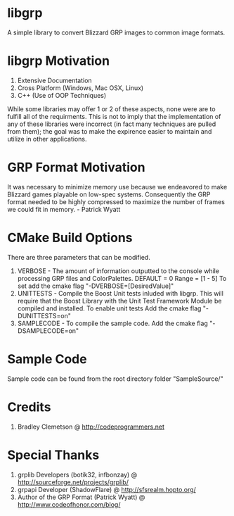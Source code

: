 libgrp
======

A simple library to convert Blizzard GRP images to common image formats.
 
libgrp Motivation
================
1. Extensive Documentation
2. Cross Platform (Windows, Mac OSX, Linux)
3. C++ (Use of OOP Techniques)

While some libraries may offer 1 or 2 of these
aspects, none were are to fulfill all of the requirments. This is
not to imply that the implementation of any of these libraries were
incorrect (in fact many techniques are pulled from them); the goal
was to make the expirence easier to maintain and utilize in other applications.

GRP Format Motivation
=====================
It was necessary to minimize memory use because we endeavored to make Blizzard games
playable on low-spec systems. Consequently the GRP format needed to be highly compressed 
to maximize the number of frames we could fit in memory. - Patrick Wyatt 

CMake Build Options
===================
There are three parameters that can be modified.
1. VERBOSE - The amount of information outputted to the console
 while processing GRP files and ColorPalettes.
 DEFAULT = 0 Range = [1 - 5]
 To set add the cmake flag "-DVERBOSE=[DesiredValue]"
2. UNITTESTS - Compile the Boost Unit tests inluded with libgrp.
 This will require that the Boost Library with the Unit Test Framework Module
 be compiled and installed. To enable unit tests
 Add the cmake flag "-DUNITTESTS=on"
3. SAMPLECODE - To compile the sample code.
 Add the cmake flag "-DSAMPLECODE=on"
 
Sample Code
===========
Sample code can be found from the root directory folder
"SampleSource/"

Credits
=======
1. Bradley Clemetson
 @ http://codeprogrammers.net


Special Thanks
==============
1. grplib Developers (botik32, infbonzay)
 @ http://sourceforge.net/projects/grplib/
2. grpapi Developer (ShadowFlare)
 @ http://sfsrealm.hopto.org/
3. Author of the GRP Format (Patrick Wyatt)
 @ http://www.codeofhonor.com/blog/